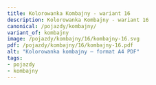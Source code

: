 ```yaml
---
title: Kolorowanka Kombajny - wariant 16
description: Kolorowanka Kombajny - wariant 16
canonical: /pojazdy/kombajny/
variant_of: kombajny
image: /pojazdy/kombajny/16/kombajny-16.svg
pdf: /pojazdy/kombajny/16/kombajny-16.pdf
alt: "Kolorowanka kombajny – format A4 PDF"
tags:
- pojazdy
- kombajny
---
```

